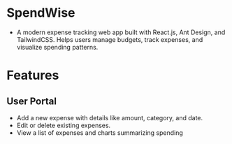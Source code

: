 # SpendWise
- A modern expense tracking web app built with React.js, Ant Design, and TailwindCSS. Helps users manage budgets, track expenses, and visualize spending patterns.
  
# Features
## User Portal
- Add a new expense with details like amount, category, and date.
- Edit or delete existing expenses.
- View a list of expenses and charts summarizing spending

